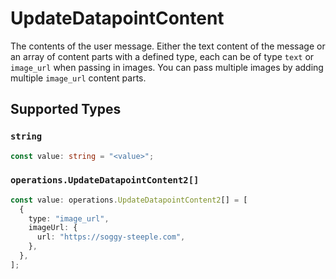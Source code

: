 # UpdateDatapointContent

The contents of the user message. Either the text content of the message or an array of content parts with a defined type, each can be of type `text` or `image_url` when passing in images. You can pass multiple images by adding multiple `image_url` content parts. 


## Supported Types

### `string`

```typescript
const value: string = "<value>";
```

### `operations.UpdateDatapointContent2[]`

```typescript
const value: operations.UpdateDatapointContent2[] = [
  {
    type: "image_url",
    imageUrl: {
      url: "https://soggy-steeple.com",
    },
  },
];
```

